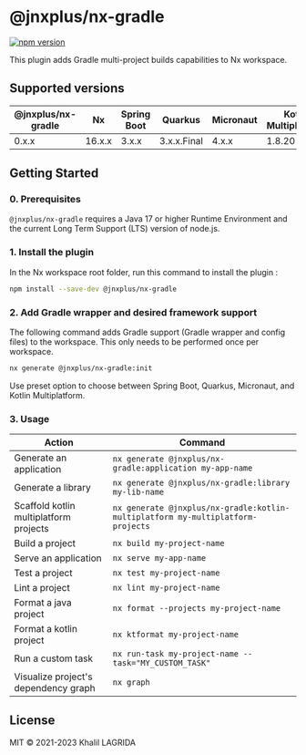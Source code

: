 # @jnxplus/nx-gradle

[![npm version](https://badge.fury.io/js/@jnxplus%2Fnx-gradle.svg)](https://badge.fury.io/js/@jnxplus%2Fnx-gradle)

This plugin adds Gradle multi-project builds capabilities to Nx workspace.

## Supported versions

| @jnxplus/nx-gradle | Nx     | Spring Boot | Quarkus     | Micronaut | Kotlin Multiplatform |
| ------------------ | ------ | ----------- | ----------- | --------- | -------------------- |
| 0.x.x              | 16.x.x | 3.x.x       | 3.x.x.Final | 4.x.x     | 1.8.20               |

## Getting Started

### 0. Prerequisites

`@jnxplus/nx-gradle` requires a Java 17 or higher Runtime Environment and the current Long Term Support (LTS) version of node.js.

### 1. Install the plugin

In the Nx workspace root folder, run this command to install the plugin :

```bash
npm install --save-dev @jnxplus/nx-gradle
```

### 2. Add Gradle wrapper and desired framework support

The following command adds Gradle support (Gradle wrapper and config files) to the workspace. This only needs to be performed once per workspace.

```bash
nx generate @jnxplus/nx-gradle:init
```

Use preset option to choose between Spring Boot, Quarkus, Micronaut, and Kotlin Multiplatform.

### 3. Usage

| Action                                 | Command                                                                         |
| -------------------------------------- | ------------------------------------------------------------------------------- |
| Generate an application                | `nx generate @jnxplus/nx-gradle:application my-app-name`                        |
| Generate a library                     | `nx generate @jnxplus/nx-gradle:library my-lib-name`                            |
| Scaffold kotlin multiplatform projects | `nx generate @jnxplus/nx-gradle:kotlin-multiplatform my-multiplatform-projects` |
| Build a project                        | `nx build my-project-name`                                                      |
| Serve an application                   | `nx serve my-app-name`                                                          |
| Test a project                         | `nx test my-project-name`                                                       |
| Lint a project                         | `nx lint my-project-name`                                                       |
| Format a java project                  | `nx format --projects my-project-name`                                          |
| Format a kotlin project                | `nx ktformat my-project-name`                                                   |
| Run a custom task                      | `nx run-task my-project-name --task="MY_CUSTOM_TASK"`                           |
| Visualize project's dependency graph   | `nx graph`                                                                      |

## License

MIT © 2021-2023 Khalil LAGRIDA
